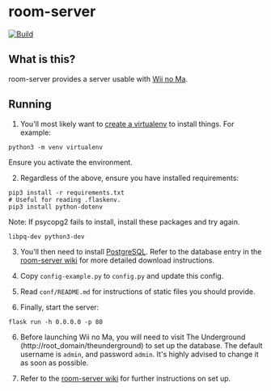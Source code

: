 # room-server
[![Build](https://github.com/WiiLink24/room-server/actions/workflows/push_docker_image.yml/badge.svg)](https://github.com/WiiLink24/room-server/actions/workflows/push_docker_image.yml)
## What is this?
room-server provides a server usable with [Wii no Ma](https://en.wikipedia.org/wiki/Wii_no_Ma).

## Running
1. You'll most likely want to [create a virtualenv](https://docs.python.org/3/library/venv.html) to install things. For example:
```
python3 -m venv virtualenv
```
Ensure you activate the environment.

2. Regardless of the above, ensure you have installed requirements:
```
pip3 install -r requirements.txt
# Useful for reading .flaskenv.
pip3 install python-dotenv
```
Note: If psycopg2 fails to install, install these packages and try again.
```
libpq-dev python3-dev
```

3. You'll then need to install [PostgreSQL](https://www.postgresql.org/download/). Refer to the database entry in the [room-server wiki](https://github.com/WiiLink24/room-server/wiki/Database-Setup) for more detailed download instructions.


4. Copy `config-example.py` to `config.py` and update this config.
5. Read `conf/README.md` for instructions of static files you should provide.
6. Finally, start the server:
```
flask run -h 0.0.0.0 -p 80
```
6. Before launching Wii no Ma, you will need to visit The Underground (http://root_domain/theunderground) to set up the database. 
The default username is `admin`, and password `admin`. It's highly advised to change it as soon as possible.

7. Refer to the [room-server wiki](https://github.com/WiiLink24/room-server/wiki) for further instructions on set up.
